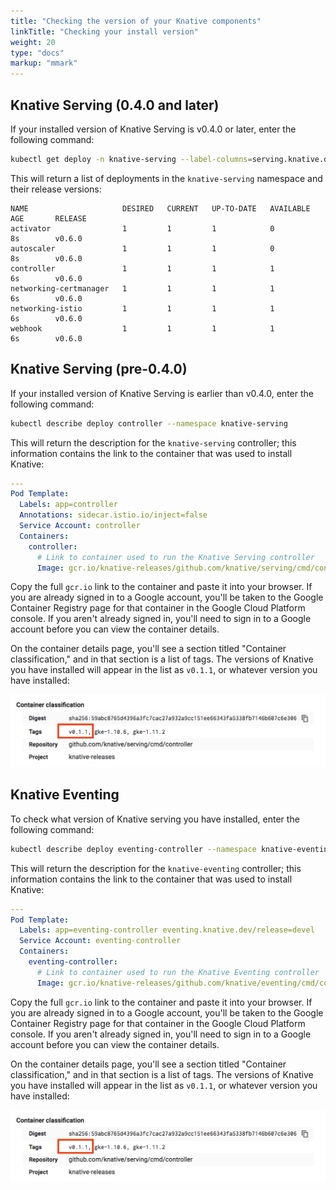 ```yaml
---
title: "Checking the version of your Knative components"
linkTitle: "Checking your install version"
weight: 20
type: "docs"
markup: "mmark"
---
```


## Knative Serving (0.4.0 and later)

If your installed version of Knative Serving is v0.4.0 or later, enter the
following command:

```bash
kubectl get deploy -n knative-serving --label-columns=serving.knative.dev/release
```

This will return a list of deployments in the `knative-serving` namespace and
their release versions:

```
NAME                     DESIRED   CURRENT   UP-TO-DATE   AVAILABLE   AGE       RELEASE
activator                1         1         1            0           8s        v0.6.0
autoscaler               1         1         1            0           8s        v0.6.0
controller               1         1         1            1           6s        v0.6.0
networking-certmanager   1         1         1            1           6s        v0.6.0
networking-istio         1         1         1            1           6s        v0.6.0
webhook                  1         1         1            1           6s        v0.6.0
```

## Knative Serving (pre-0.4.0)

If your installed version of Knative Serving is earlier than v0.4.0, enter the
following command:

```bash
kubectl describe deploy controller --namespace knative-serving
```

This will return the description for the `knative-serving` controller; this
information contains the link to the container that was used to install Knative:

```yaml
---
Pod Template:
  Labels: app=controller
  Annotations: sidecar.istio.io/inject=false
  Service Account: controller
  Containers:
    controller:
      # Link to container used to run the Knative Serving controller
      Image: gcr.io/knative-releases/github.com/knative/serving/cmd/controller@sha256:59abc8765d4396a3fc7cac27a932a9cc151ee66343fa5338fb7146b607c6e306
```

Copy the full `gcr.io` link to the container and paste it into your browser. If
you are already signed in to a Google account, you'll be taken to the Google
Container Registry page for that container in the Google Cloud Platform console.
If you aren't already signed in, you'll need to sign in to a Google account
before you can view the container details.

On the container details page, you'll see a section titled "Container
classification," and in that section is a list of tags. The versions of Knative
you have installed will appear in the list as `v0.1.1`, or whatever version you
have installed:

![Shows list of tags on container details page; v0.1.1 is the Knative version and is the first tag.](../images/knative-version.png)

## Knative Eventing

To check what version of Knative serving you have installed, enter the following
command:

```bash
kubectl describe deploy eventing-controller --namespace knative-eventing
```

This will return the description for the `knative-eventing` controller; this
information contains the link to the container that was used to install Knative:

```yaml
---
Pod Template:
  Labels: app=eventing-controller eventing.knative.dev/release=devel
  Service Account: eventing-controller
  Containers:
    eventing-controller:
      # Link to container used to run the Knative Eventing controller
      Image: gcr.io/knative-releases/github.com/knative/eventing/cmd/controller@sha256:85c010633944c06f4c16253108c2338dba271971b2b5f2d877b8247fa19ff5cb
```

Copy the full `gcr.io` link to the container and paste it into your browser. If
you are already signed in to a Google account, you'll be taken to the Google
Container Registry page for that container in the Google Cloud Platform console.
If you aren't already signed in, you'll need to sign in to a Google account
before you can view the container details.

On the container details page, you'll see a section titled "Container
classification," and in that section is a list of tags. The versions of Knative
you have installed will appear in the list as `v0.1.1`, or whatever version you
have installed:

![Shows list of tags on container details page; v0.1.1 is the Knative version and is the first tag.](../images/knative-version.png)
